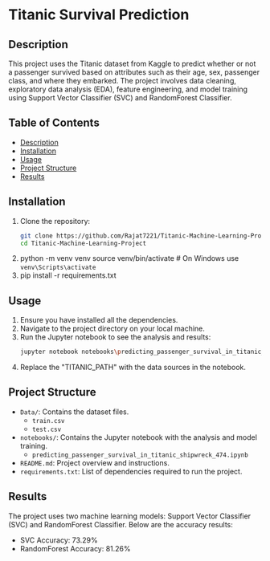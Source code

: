 # Titanic Survival Prediction
## Description
This project uses the Titanic dataset from Kaggle to predict whether or not a passenger survived based on attributes such as their age, sex, passenger class, and where they embarked. The project involves data cleaning, exploratory data analysis (EDA), feature engineering, and model training using Support Vector Classifier (SVC) and RandomForest Classifier.
## Table of Contents
- [Description](#description)
- [Installation](#installation)
- [Usage](#usage)
- [Project Structure](#project-structure)
- [Results](#results)
## Installation
1. Clone the repository:
   ```bash
   git clone https://github.com/Rajat7221/Titanic-Machine-Learning-Project.git
   cd Titanic-Machine-Learning-Project
2. python -m venv venv
   source venv/bin/activate  # On Windows use `venv\Scripts\activate`
3. pip install -r requirements.txt



## Usage
1. Ensure you have installed all the dependencies.
2. Navigate to the project directory on your local machine.
2. Run the Jupyter notebook to see the analysis and results:
   ```bash
   jupyter notebook notebooks\predicting_passenger_survival_in_titanic_shipwreck_474.ipynb
3. Replace the "TITANIC_PATH" with the data sources in the notebook.




## Project Structure
- `Data/`: Contains the dataset files.
  - `train.csv`
  - `test.csv`
- `notebooks/`: Contains the Jupyter notebook with the analysis and model training.
  - `predicting_passenger_survival_in_titanic_shipwreck_474.ipynb`
- `README.md`: Project overview and instructions.
- `requirements.txt`: List of dependencies required to run the project.

## Results
The project uses two machine learning models: Support Vector Classifier (SVC) and RandomForest Classifier. Below are the accuracy results:
- SVC Accuracy: 73.29%
- RandomForest Accuracy: 81.26%




   
   

